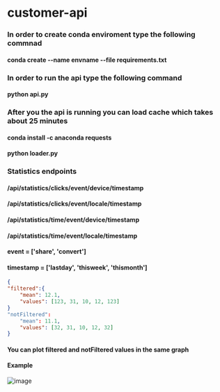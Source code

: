 # customer-api

### In order to create conda enviroment type the following commnad

#### conda create --name envname --file requirements.txt

### In order to run the api type the following command

#### python api.py

### After you the api is running you can load cache which takes about 25 minutes
#### conda install -c anaconda requests 
#### python loader.py

### Statistics endpoints
#### /api/statistics/clicks/event/device/timestamp
#### /api/statistics/clicks/event/locale/timestamp
#### /api/statistics/time/event/device/timestamp
#### /api/statistics/time/event/locale/timestamp
#### event = ['share', 'convert']
#### timestamp = ['lastday', 'thisweek', 'thismonth']

```json
{
"filtered":{
    "mean": 12.1,
    "values": [123, 31, 10, 12, 123]
}
"notFiltered":
    "mean": 11.1,
    "values": [32, 31, 10, 12, 32]
}
```
#### You can plot filtered and notFiltered values in the same graph
#### Example
![image](https://user-images.githubusercontent.com/64483300/204863439-833b2ef0-cabc-48e3-ab3c-dd4c0aa1f25b.png)
